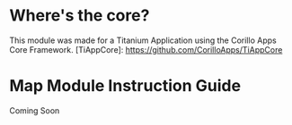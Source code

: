 # Where's the core?
This module was made for a Titanium Application using the Corillo Apps Core Framework. [TiAppCore]: https://github.com/CorilloApps/TiAppCore

# Map Module Instruction Guide
Coming Soon